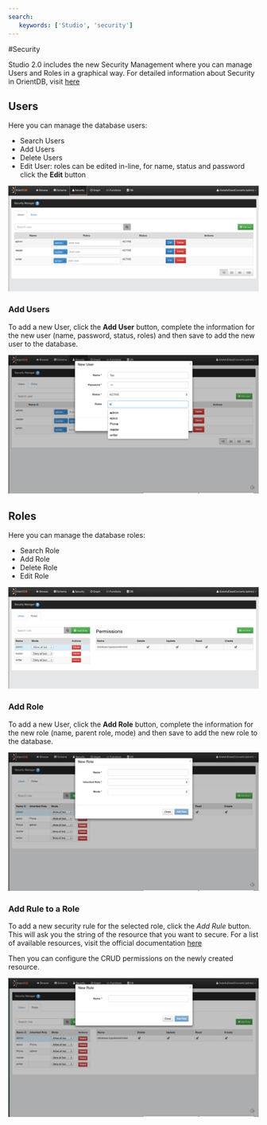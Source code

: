 ```yaml
---
search:
   keywords: ['Studio', 'security']
---
```


#Security

Studio 2.0 includes the new Security Management where you can manage Users and Roles in a graphical way.
For detailed information about Security in OrientDB, visit [here](Security.md)

## Users

Here you can manage the database users:

* Search Users
* Add Users
* Delete Users
* Edit User: roles can be edited in-line, for name, status and password click the **Edit** button

![Home Page](images/users.png)

### Add Users

To add a new User, click the **Add User** button, complete the information for the new user
(name, password, status, roles) and then save to add the new user to the database. 

![New User](images/newUser.png)


## Roles

Here you can manage the database roles:

* Search Role
* Add Role
* Delete Role
* Edit Role

![Home Page](images/roles.png)


### Add Role

To add a new User, click the **Add Role** button, complete the information for the new role
(name, parent role, mode) and then save to add the new role to the database.

![New Role](images/newRole.png)

### Add Rule to a Role

To add a new security rule for the selected role, click the *Add Rule* button.
This will ask you the string of the resource that you want to secure. For a list of 
available resources, visit the official documentation [here](Security.md#resources)

Then you can configure the CRUD permissions on the newly created resource.


![New User](images/newRule.png)